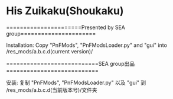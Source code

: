 # His Zuikaku(Shoukaku)
======================Presented by SEA group======================



Installation: 
Copy "PnFMods", "PnFModsLoader.py" and "gui" into /res_mods/a.b.c.d(current version)/


===========================SEA group出品===========================



安装: 
复制 "PnFMods", "PnFModsLoader.py" 以及 "gui" 到 /res_mods/a.b.c.d(当前版本号)/文件夹
